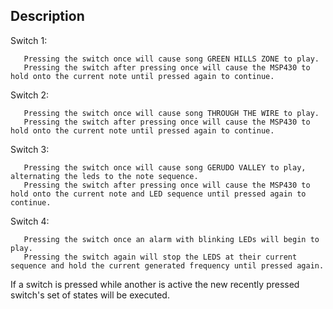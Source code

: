 ## Description

Switch 1:

       Pressing the switch once will cause song GREEN HILLS ZONE to play.
       Pressing the switch after pressing once will cause the MSP430 to hold onto the current note until pressed again to continue.
       
Switch 2:

       Pressing the switch once will cause song THROUGH THE WIRE to play.
       Pressing the switch after pressing once will cause the MSP430 to hold onto the current note until pressed again to continue.
       
Switch 3:

       Pressing the switch once will cause song GERUDO VALLEY to play, alternating the leds to the note sequence.
       Pressing the switch after pressing once will cause the MSP430 to hold onto the current note and LED sequence until pressed again to continue.
       
Switch 4:

       Pressing the switch once an alarm with blinking LEDs will begin to play.
       Pressing the switch again will stop the LEDS at their current sequence and hold the current generated frequency until pressed again.
       
If a switch is pressed while another is active the new recently pressed switch's set of states will be executed.